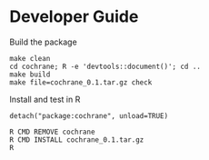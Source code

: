 # Developer Guide

Build the package

    make clean
    cd cochrane; R -e 'devtools::document()'; cd ..
    make build
    make file=cochrane_0.1.tar.gz check

Install and test in R

    detach("package:cochrane", unload=TRUE)

    R CMD REMOVE cochrane
    R CMD INSTALL cochrane_0.1.tar.gz
    R
